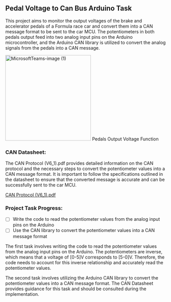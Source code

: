 ## Pedal Voltage to Can Bus Arduino Task

This project aims to monitor the output voltages of the brake and accelerator pedals of a Formula race car and convert them into a CAN message format to be sent to the car MCU. The potentiometers in both pedals output feed into two analog input pins on the Arduino microcontroller, and the Arduino CAN library is utilized to convert the analog signals from the pedals into a CAN message.


<img width="268" alt="MicrosoftTeams-image (1)" src="https://github.com/HaydenGowing/EV_CAN_Pedal/assets/97248426/0ae32032-1f4a-4d6a-b0ed-374abeb04d74">
                                                Pedals Output Voltage Function

### CAN Datasheet:

The CAN Protocol (V6_1).pdf provides detailed information on the CAN protocol and the necessary steps to convert the potentiometer values into a CAN message format. It is important to follow the specifications outlined in the datasheet to ensure that the converted message is accurate and can be successfully sent to the car MCU.

[CAN Protocol (V6_1).pdf](https://s3-us-west-2.amazonaws.com/secure.notion-static.com/1ff552d2-bffb-46c4-842d-9aecac4ec688/CAN_Protocol_(V6_1).pdf)

### Project Task Progress:

- [ ]  Write the code to read the potentiometer values from the analog input pins on the Arduino
- [ ]  Use the CAN library to convert the potentiometer values into a CAN message format

The first task involves writing the code to read the potentiometer values from the analog input pins on the Arduino. The potentiometers are inverse, which means that a voltage of [0-5]V corresponds to [5-0]V. Therefore, the code needs to account for this inverse relationship and accurately read the potentiometer values.

The second task involves utilizing the Arduino CAN library to convert the potentiometer values into a CAN message format. The CAN Datasheet provides guidance for this task and should be consulted during the implementation.
